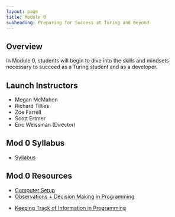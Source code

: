 ```yaml
---
layout: page
title: Module 0
subheading: Preparing for Success at Turing and Beyond
---
```

## Overview

In Module 0, students will begin to dive into the skills and mindsets necessary to succeed as a Turing student and as a developer.

## Launch Instructors

* Megan McMahon
* Richard Tillies
* Zoe Farrell
* Scott Ertmer
* Eric Weissman (Director)

## Mod 0 Syllabus
* [Syllabus](./lessons/syllabus)

## Mod 0 Resources
* [Computer Setup](./lessons/computer-setup)
* [Observations + Decision Making in Programming](./lessons/TechnicalDay1)
<!-- * [Mod 0 Final Project](./projects/Mod0FinalProject) -->
<!-- * [Calendaring](./lessons/Calendaring) -->
<!-- * [Intro to Email](./lessons/IntroToEmail) -->
* [Keeping Track of Information in Programming](./lessons/TechnicalDay2)
<!-- * [Google Suite](./lessons/GoogleSuite)
* [Define the Relationship - Prep](./lessons/define-the-relationship-prep)
* [Peer Review Intro](./lessons/PeerReviewIntro)
* [Mod 0 Final Project](./projects/Mod0FinalProject) -->